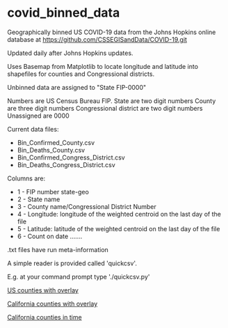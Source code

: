 # covid_binned_data

Geographically binned US COVID-19 data from the Johns Hopkins online database at https://github.com/CSSEGISandData/COVID-19.git

Updated daily after Johns Hopkins updates.

Uses Basemap from Matplotlib to locate longitude and latitude into shapefiles for counties and Congressional districts.

Unbinned data are assigned to "State FIP-0000"

Numbers are US Census Bureau FIP.
    State are two digit numbers
    County are three digit numbers
    Congressional district are two digit numbers
    Unassigned are 0000

Current data files:
* Bin_Confirmed_County.csv
* Bin_Deaths_County.csv
* Bin_Confirmed_Congress_District.csv
* Bin_Deaths_Congress_District.csv

Columns are:
* 1 - FIP number state-geo
* 2 - State name
* 3 - County name/Congressional District Number
* 4 - Longitude:  longitude of the weighted centroid on the last day of the file
* 5 - Latitude:  latitude of the weighted centroid on the last day of the file
* 6 - Count on date
.......

.txt files have run meta-information

A simple reader is provided called 'quickcsv'.

E.g. at your command prompt type './quickcsv.py'

<html>
<p>
<a href=https://astro.berkeley.edu/~ddeboer/uswithmega.png>US counties with overlay</a>
</p>
<p>
<a href=https://astro.berkeley.edu/~ddeboer/CA_track.png>California counties with overlay</a>
</p>
<p>
<a href=https://astro.berkeley.edu/~ddeboer/CA_County-4_10_20.png.png>California counties in time</a>
</p>
</html>
